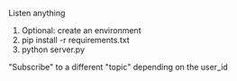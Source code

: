 Listen anything

1. Optional: create an environment
2. pip install -r requirements.txt
3. python server.py

"Subscribe" to a different "topic" depending on the user_id
